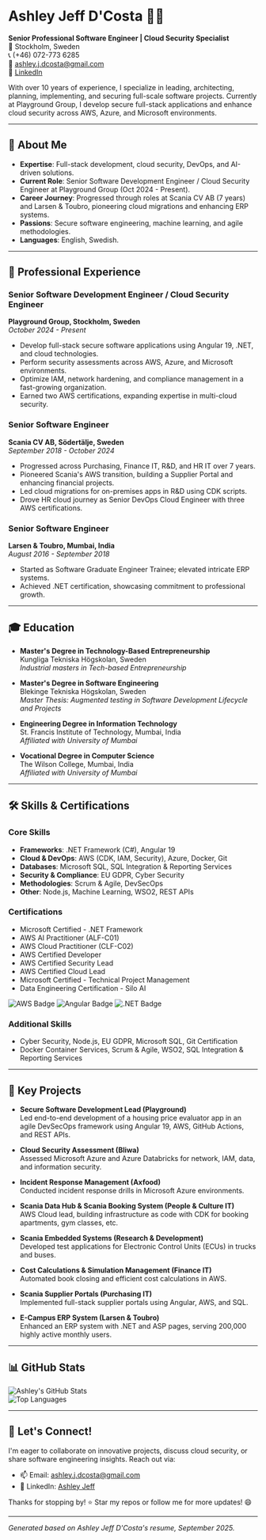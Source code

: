 # Ashley Jeff D'Costa 👨‍💻


**Senior Professional Software Engineer | Cloud Security Specialist**  
📍 Stockholm, Sweden  
📞 (+46) 072-773 6285  
📧 [ashley.j.dcosta@gmail.com](mailto:ashley.j.dcosta@gmail.com)  
🔗 [LinkedIn](https://www.linkedin.com/in/ashleyjeffdcosta)

With over 10 years of experience, I specialize in leading, architecting, planning, implementing, and securing full-scale software projects. Currently at Playground Group, I develop secure full-stack applications and enhance cloud security across AWS, Azure, and Microsoft environments.

---

## 🚀 About Me
- **Expertise**: Full-stack development, cloud security, DevOps, and AI-driven solutions.
- **Current Role**: Senior Software Development Engineer / Cloud Security Engineer at Playground Group (Oct 2024 - Present).
- **Career Journey**: Progressed through roles at Scania CV AB (7 years) and Larsen & Toubro, pioneering cloud migrations and enhancing ERP systems.
- **Passions**: Secure software engineering, machine learning, and agile methodologies.
- **Languages**: English, Swedish.

---

## 💼 Professional Experience

### Senior Software Development Engineer / Cloud Security Engineer  
**Playground Group, Stockholm, Sweden**  
*October 2024 - Present*  
- Develop full-stack secure software applications using Angular 19, .NET, and cloud technologies.
- Perform security assessments across AWS, Azure, and Microsoft environments.
- Optimize IAM, network hardening, and compliance management in a fast-growing organization.
- Earned two AWS certifications, expanding expertise in multi-cloud security.

### Senior Software Engineer  
**Scania CV AB, Södertälje, Sweden**  
*September 2018 - October 2024*  
- Progressed across Purchasing, Finance IT, R&D, and HR IT over 7 years.
- Pioneered Scania's AWS transition, building a Supplier Portal and enhancing financial projects.
- Led cloud migrations for on-premises apps in R&D using CDK scripts.
- Drove HR cloud journey as Senior DevOps Cloud Engineer with three AWS certifications.

### Senior Software Engineer  
**Larsen & Toubro, Mumbai, India**  
*August 2016 - September 2018*  
- Started as Software Graduate Engineer Trainee; elevated intricate ERP systems.
- Achieved .NET certification, showcasing commitment to professional growth.

---

## 🎓 Education

- **Master's Degree in Technology-Based Entrepreneurship**  
  Kungliga Tekniska Högskolan, Sweden  
  *Industrial masters in Tech-based Entrepreneurship*

- **Master's Degree in Software Engineering**  
  Blekinge Tekniska Högskolan, Sweden  
  *Master Thesis: Augmented testing in Software Development Lifecycle and Projects*

- **Engineering Degree in Information Technology**  
  St. Francis Institute of Technology, Mumbai, India  
  *Affiliated with University of Mumbai*

- **Vocational Degree in Computer Science**  
  The Wilson College, Mumbai, India  
  *Affiliated with University of Mumbai*

---

## 🛠️ Skills & Certifications

### Core Skills
- **Frameworks**: .NET Framework (C#), Angular 19
- **Cloud & DevOps**: AWS (CDK, IAM, Security), Azure, Docker, Git
- **Databases**: Microsoft SQL, SQL Integration & Reporting Services
- **Security & Compliance**: EU GDPR, Cyber Security
- **Methodologies**: Scrum & Agile, DevSecOps
- **Other**: Node.js, Machine Learning, WSO2, REST APIs

### Certifications
- Microsoft Certified - .NET Framework
- AWS AI Practitioner (ALF-C01)
- AWS Cloud Practitioner (CLF-C02)
- AWS Certified Developer
- AWS Certified Security Lead
- AWS Certified Cloud Lead
- Microsoft Certified - Technical Project Management
- Data Engineering Certification - Silo AI

![AWS Badge](https://img.shields.io/badge/AWS-Certified-orange) ![Angular Badge](https://img.shields.io/badge/Angular-19-red) ![.NET Badge](https://img.shields.io/badge/.NET-C%23-blue)

### Additional Skills
- Cyber Security, Node.js, EU GDPR, Microsoft SQL, Git Certification
- Docker Container Services, Scrum & Agile, WSO2, SQL Integration & Reporting Services

---

## 🌟 Key Projects

- **Secure Software Development Lead (Playground)**  
  Led end-to-end development of a housing price evaluator app in an agile DevSecOps framework using Angular 19, AWS, GitHub Actions, and REST APIs.

- **Cloud Security Assessment (Bliwa)**  
  Assessed Microsoft Azure and Azure Databricks for network, IAM, data, and information security.

- **Incident Response Management (Axfood)**  
  Conducted incident response drills in Microsoft Azure environments.

- **Scania Data Hub & Scania Booking System (People & Culture IT)**  
  AWS Cloud lead, building infrastructure as code with CDK for booking apartments, gym classes, etc.

- **Scania Embedded Systems (Research & Development)**  
  Developed test applications for Electronic Control Units (ECUs) in trucks and buses.

- **Cost Calculations & Simulation Management (Finance IT)**  
  Automated book closing and efficient cost calculations in AWS.

- **Scania Supplier Portals (Purchasing IT)**  
  Implemented full-stack supplier portals using Angular, AWS, and SQL.

- **E-Campus ERP System (Larsen & Toubro)**  
  Enhanced an ERP system with .NET and ASP pages, serving 200,000 highly active monthly users.

---

## 📊 GitHub Stats
![Ashley's GitHub Stats](https://github-readme-stats.vercel.app/api?username=ashleyjdcosta&theme=radical&show_icons=true)  
![Top Languages](https://github-readme-stats.vercel.app/api/top-langs/?username=ashleyjdcosta&layout=compact&theme=radical)  
<!-- Replace 'your-github-username' with your actual GitHub username -->

---

## 🤝 Let's Connect!
I'm eager to collaborate on innovative projects, discuss cloud security, or share software engineering insights. Reach out via:

- 📫 Email: [ashley.j.dcosta@gmail.com](mailto:ashley.j.dcosta@gmail.com)
- 🔗 LinkedIn: [Ashley Jeff](https://www.linkedin.com/in/ashleyjeffdcosta)

Thanks for stopping by! ⭐ Star my repos or follow me for more updates! 😄

---

*Generated based on Ashley Jeff D'Costa's resume, September 2025.*

